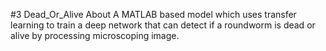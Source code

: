 #3 Dead_Or_Alive
About A MATLAB based model which uses transfer learning to train a deep network that can detect if a roundworm is dead or alive by processing microscoping image.
